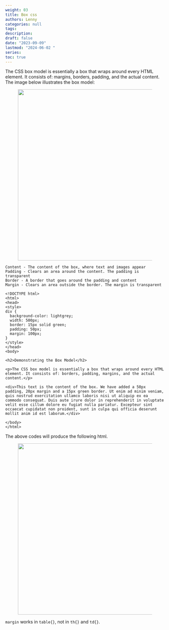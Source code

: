 ```yaml
---
weight: 03
title: Box css
authors: Lenny
categories: null
tags: 
description: 
draft: false
date: "2023-09-09"
lastmod: "2024-06-02 "
series:
toc: true
---
```



<!--more-->

The CSS box model is essentially a box that wraps around every HTML element. It consists of: margins, borders, padding, and the actual content. The image below illustrates the box model:

<figure>
  <img width = "540" src = "/docs/images/Screenshot 2023-09-09 153003.png"/>
  <figcaption class = "bottom"></figcaption>
</figure>


    Content - The content of the box, where text and images appear
    Padding - Clears an area around the content. The padding is transparent
    Border - A border that goes around the padding and content
    Margin - Clears an area outside the border. The margin is transparent


```
<!DOCTYPE html>
<html>
<head>
<style>
div {
  background-color: lightgrey;
  width: 500px;
  border: 15px solid green;
  padding: 50px;
  margin: 100px;
}
</style>
</head>
<body>

<h2>Demonstrating the Box Model</h2>

<p>The CSS box model is essentially a box that wraps around every HTML element. It consists of: borders, padding, margins, and the actual content.</p>

<div>This text is the content of the box. We have added a 50px padding, 20px margin and a 15px green border. Ut enim ad minim veniam, quis nostrud exercitation ullamco laboris nisi ut aliquip ex ea commodo consequat. Duis aute irure dolor in reprehenderit in voluptate velit esse cillum dolore eu fugiat nulla pariatur. Excepteur sint occaecat cupidatat non proident, sunt in culpa qui officia deserunt mollit anim id est laborum.</div>

</body>
</html>

```

The above codes will produce the following html.

<figure>
  <img width = "540" src = "/docs/images/Screenshot 2023-09-09 153449.png"/>
  <figcaption class = "bottom"></figcaption>
</figure>

`margin` works in `table{}`, not in `th{}` and `td{}`.
